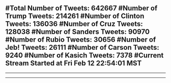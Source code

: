 #Total Number of Tweets: 642667 
#Number of Trump Tweets: 214261
#Number of Clinton Tweets: 136036
#Number of Cruz Tweets: 128038
#Number of Sanders Tweets: 90970
#Number of Rubio Tweets: 30656
#Number of Jeb! Tweets: 26111
#Number of Carson Tweets: 9240
#Number of Kasich Tweets: 7378
#Current Stream Started at Fri Feb 12 22:54:01 MST
---
---
---

